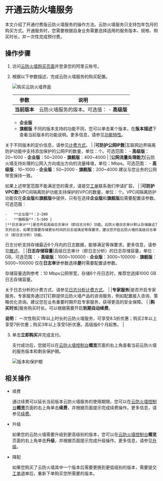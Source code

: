 # 开通云防火墙服务

本文介绍了开通付费版云防火墙服务的操作方法。云防火墙服务只支持包年包月的购买方式。开通服务时，您需要根据自身业务需要选择适用的服务版本、规格、购买时长，并一次性完成预付费。

## 操作步骤

1.  访问[云防火墙购买页面](https://common-buy.aliyun.com/?&commodityCode=vipcloudfw#/buy)并登录您的阿里云账号。

2.  根据以下参数描述，完成云防火墙服务的购买配置。

    ![购买云防火墙界面](https://static-aliyun-doc.oss-cn-hangzhou.aliyuncs.com/assets/img/zh-CN/6802659951/p100809.png)

    |参数|说明|
    |--|--|
    |**当前版本**|云防火墙服务的版本。可选值：    -   **高级版**
    -   **企业版**
    -   **旗舰版**
不同的版本支持的功能不同，您可以单击某个版本，在**版本描述**下查看当前版本的功能说明。更多信息，请参见[功能特性](/cn.zh-CN/产品简介/功能特性.md)。

关于不同版本的定价信息，请参见[计费方式](/cn.zh-CN/产品定价/计费方式.md)。 |
    |**可防护公网IP数**|互联网边界隔离防护功能中支持添加保护的公网IP的数量，单位：个。可选范围：    -   **高级版**：20~1000
    -   **企业版**：50~2000
    -   **旗舰版**：400~4000 |
    |**公网流量处理能力**|云防火墙支持处理的公网入方向或出方向的流量峰值，单位：Mbps。可选范围：    -   **高级版**：10~1000
    -   **企业版**：50~2000
    -   **旗舰版**：200~4000
建议与您业务的公网带宽保持一致。

如果上述带宽范围不能满足您的需求，请提交[工单](https://selfservice.console.aliyun.com/ticket)联系我们申请扩容。 |
    |**可防护VPC数**|VPC间隔离防护功能支持保护的VPC的数量，单位：个。VPC间隔离防护功能仅在**企业版**和**旗舰版**中提供，只有在选择**企业版**和**旗舰版**后需要配置该参数。可选范围：

    -   **企业版**：2~200
    -   **旗舰版**：5~500 |
    |**日志审计**|是否开启高级日志审计（即日志分析）功能。云防火墙日志审计默认存储最近7天的日志，如果您需要存储更长时间的日志或满足等保要求，建议您开启云防火墙的高级日志审计（即日志分析）功能。

日志分析支持存储最近6个月内的日志数据，能够满足等保要求。更多信息，请参见[概述](/cn.zh-CN/日志/日志分析/概述.md)。 |
    |**日志存储容量**|高级日志审计（即日志分析）的日志存储容量，单位：GB。可选范围：    -   **高级版**：1000~100000
    -   **企业版**：3000~100000
    -   **旗舰版**：5000~100000
仅在**日志审计**参数选择**是**时需要配置该参数。

存储容量选购参考：10 Mbps公网带宽，存储6个月日志时，推荐您选择1000 GB日志存储容量。

关于日志分析的计费方式，请参见[日志分析计费方式](/cn.zh-CN/日志/日志分析/日志分析计费方式.md)。 |
    |**专家服务**|是否开启专家服务。专家服务通过钉钉群提供云防火墙产品的咨询服务，例如配置接入咨询、策略优化咨询。建议您在业务重要时期开启专家服务，获得更高的安全保障。 |
    |**购买时长**|服务购买时长。可以根据需要开启**到期自动续费**。

**说明：** 一次性购买1年以上时长的云防火墙服务，可享受8.5折优惠；购买2年以上享受7折优惠；购买3年以上享受5折优惠。高级版6个月起售。 |

3.  单击**立即购买**并完成支付。

    支付成功后，您就可以在[云防火墙控制台](https://yundun.console.aliyun.com/?p=cfwnext)**概览**页面的右上角查看当前云防火墙的服务版本和剩余保护期。

    ![版本和保护期](https://static-aliyun-doc.oss-cn-hangzhou.aliyuncs.com/assets/img/zh-CN/6802659951/p136987.png)


## 相关操作

-   续费

    通过续费可以延长当前版本云防火墙服务的使用期限。您可以在[云防火墙控制台](https://yundun.console.aliyun.com/?p=cfwnext)**概览**页面的右上角单击**续费**，并根据页面提示完成续费操作。更多信息，请参见[续费](/cn.zh-CN/产品定价/续费与升级.md)。

-   升级

    如果您的云防火墙需要升级到更高级别的版本，您可以在[云防火墙控制台](https://yundun.console.aliyun.com/?p=cfwnext)**概览**页面的右上角单击**升级**，并根据页面提示完成升级操作。更多信息，请参见[升级](/cn.zh-CN/产品定价/续费与升级.md)。

-   降配

    如果您购买了云防火墙其中一个版本后需要更换到更低级别的版本，需要提交[工单](https://selfservice.console.aliyun.com/ticket)退单后，重新下单购买您所需要的版本。


